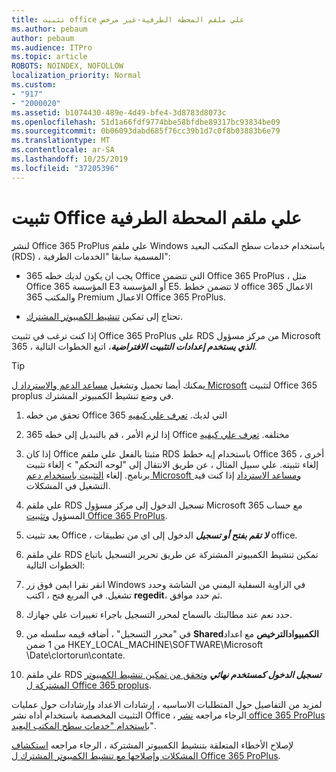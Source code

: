 ```yaml
---
title: تثبيت office علي ملقم المحطة الطرفية-غير مرخص
ms.author: pebaum
author: pebaum
ms.audience: ITPro
ms.topic: article
ROBOTS: NOINDEX, NOFOLLOW
localization_priority: Normal
ms.custom:
- "917"
- "2000020"
ms.assetid: b1074430-489e-4d49-bfe4-3d8783d8073c
ms.openlocfilehash: 51d1a66fdf9774bbe58bfdbe89317bc93834be09
ms.sourcegitcommit: 0b06093dabd685f76cc39b1d7c0f8b03883b6e79
ms.translationtype: MT
ms.contentlocale: ar-SA
ms.lasthandoff: 10/25/2019
ms.locfileid: "37205396"
---
```

# <a name="installing-office-on-a-terminal-server"></a>تثبيت Office علي ملقم المحطة الطرفية

لنشر Office 365 ProPlus علي ملقم Windows باستخدام خدمات سطح المكتب البعيد (RDS) ، المسمية سابقا "الخدمات الطرفية":
  
- يجب ان يكون لديك خطه 365 Office التي تتضمن Office 365 ProPlus ، مثل Office 365 المؤسسة E3 أو المؤسسة E5. لا تتضمن خطط office 365 الاعمال والمكتب 365 Premium الاعمال Office 365 ProPlus.

- تحتاج إلى تمكين [تنشيط الكمبيوتر المشترك](https://docs.microsoft.com/DeployOffice/overview-of-shared-computer-activation-for-office-365-proplus).

إذا كنت ترغب في تثبيت Office 365 ProPlus علي RDS من مركز مسؤول Microsoft 365 ، ***الذي يستخدم إعدادات التثبيت الافتراضية***، اتبع الخطوات التالية.

> [!TIP]
> يمكنك أيضا تحميل وتشغيل [مساعد الدعم والاسترداد ل Microsoft](https://aka.ms/SaRA_OfficeSCA_M365Portal) لتثبيت Office 365 proplus في وضع تنشيط الكمبيوتر المشترك.
  
1. تحقق من خطه Office 365 التي لديك. [تعرف علي كيفيه](https://docs.microsoft.com/office365/admin/admin-overview/what-subscription-do-i-have)

2. إذا لزم الأمر ، قم بالتبديل إلى خطه 365 Office مختلفه. [تعرف علي كيفيه](https://docs.microsoft.com/office365/admin/subscriptions-and-billing/switch-to-a-different-plan)

3. إذا كان Office مثبتا بالفعل علي ملقم RDS باستخدام إيه خطط Office 365 أخرى ، إلغاء تثبيته. علي سبيل المثال ، عن طريق الانتقال إلى "لوحه التحكم" \> إلغاء تثبيت برنامج. إلغاء [التثبيت باستخدام دعم Microsoft ومساعد الاسترداد](https://aka.ms/SARA-OfficeUninstall-Alchemy) إذا كنت قيد التشغيل في المشكلات.

4. علي ملقم RDS تسجيل الدخول إلى مركز مسؤول Microsoft 365 مع حساب المسؤول [وتثبيت Office 365 ProPlus](https://portal.office.com/OLS/MySoftware.aspx).

5. بعد تثبيت Office ، ***لا تقم بفتح أو تسجيل*** الدخول إلى اي من تطبيقات office.

6. علي ملقم RDS تمكين تنشيط الكمبيوتر المشتركة عن طريق تحرير التسجيل باتباع الخطوات التالية:

1. انقر نقرا ايمن فوق زر Windows في الزاوية السفلية اليمني من الشاشة وحدد تشغيل. في المربع فتح ، اكتب **regedit**، ثم حدد موافق.

2. حدد نعم عند مطالبتك بالسماح لمحرر التسجيل باجراء تغييرات علي جهازك.

3. في "محرر التسجيل" ، أضافه قيمه سلسله من **Sharedالكمبيوادالترخيص** مع اعداد من 1 ضمن HKEY_LOCAL_MACHINE\SOFTWARE\Microsoft \Date\clortorun\contate.

7. علي ملقم RDS ***تسجيل الدخول كمستخدم نهائي*** [وتحقق من تمكين تنشيط الكمبيوتر المشتركة ل Office 365 proplus](https://docs.microsoft.com/DeployOffice/troubleshoot-issues-with-shared-computer-activation-for-office-365-proplus#verify-that-activation-for-office-365-proplus-succeeded).

لمزيد من التفاصيل حول المتطلبات الاساسيه ، إرشادات الاعداد وإرشادات حول عمليات التثبيت المخصصة باستخدام أداه نشر Office ، الرجاء مراجعه [نشر office 365 ProPlus باستخدام "خدمات سطح المكتب البعيد](https://docs.microsoft.com/DeployOffice/deploy-office-365-proplus-by-using-remote-desktop-services)".
  
لإصلاح الأخطاء المتعلقة بتنشيط الكمبيوتر المشتركة ، الرجاء مراجعه [استكشاف المشكلات وإصلاحها مع تنشيط الكمبيوتر المشترك ل Office 365 ProPlus](https://docs.microsoft.com/DeployOffice/troubleshoot-issues-with-shared-computer-activation-for-office-365-proplus).
  